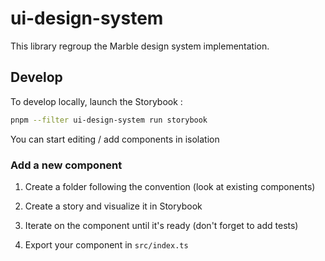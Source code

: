 # ui-design-system

This library regroup the Marble design system implementation.

## Develop

To develop locally, launch the Storybook :

```sh
pnpm --filter ui-design-system run storybook
```

You can start editing / add components in isolation

### Add a new component

1. Create a folder following the convention (look at existing components)

2. Create a story and visualize it in Storybook

3. Iterate on the component until it's ready (don't forget to add tests)

4. Export your component in `src/index.ts`
